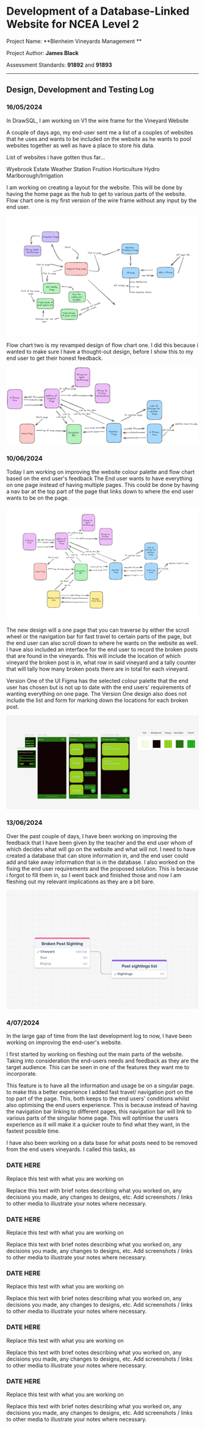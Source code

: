 # Development of a Database-Linked Website for NCEA Level 2

Project Name: **Blenheim Vineyards Management  **

Project Author: **James Black**

Assessment Standards: **91892** and **91893**


-------------------------------------------------

## Design, Development and Testing Log

### 16/05/2024

In DrawSQL, I am working on V1 the wire frame for the Vineyard Website   

A couple of days ago, my end-user sent me a list of a couples of websites that he uses and wants to be included on the website as he wants to pool websites together as well as have a place to store his data. 

List of websites i have gotten thus far... 

Wyebrook Estate Weather Station 
Fruition Horticulture 
Hydro Marlborough/Irrigation 


I am working on creating a layout for the website. This will be done by having the home page as the hub to get to various parts of the website.  
Flow chart one is my first version of the wire frame without any input by the end user. 

![Flow Chart Excalidraw](images/Flow1.png) 

Flow chart two is my revamped design of flow chart one. I did this because i wanted to make sure I have a thought-out design, before I show this to my end user to get their honest feedback. 

![Flow Chart V2](images/Flow2.png) 



### 10/06/2024

Today I am working on improving the website colour palette and flow chart based on the end user's feedback 
The End user wants to have everything on one page instead of having multiple pages. This could be done by having a nav bar at the top part of the page that links down to where the end user wants to be on the page. 

![Flow Chart V3](images/Flow3.png) 

The new design will a one page that you can traverse by either the scroll wheel or the navigation bar for fast travel to certain parts of the page, but the end user can also scroll down to where he wants on the website as well. 
I have also included an interface for the end user to record the broken posts that are found in the vineyards. 
This will include the location of which vineyard the broken post is in, what row in said vineyard and a tally counter that will tally how many broken posts there are in total for each vineyard.

Version One of the UI Figma has the selected colour palette that the end user has chosen but is not up to date with the end users' requirements of wanting everything on one page. The Version One design also does not include the list and form for marking down the locations for each broken post. 

![Version One UI](images/UiFigma1.png)

 
### 13/06/2024

Over the past couple of days, I have been working on improving the feedback that I have been given by the teacher and the end user whom of which decides what will go on the website and what will not.  I need to have created a database that can store information in, and the end user could add and take away information that is in the database. I also worked on the fixing the end user requirements and the proposed solution. This is because i forgot to fill them in, so I went back and finished those and now I am fleshing out my relevant implications as they are a bit bare. 

![DataBASE V1](images/Database1.png)

### 4/07/2024

In the large gap of time from the last development log to now, I have been working on improving the end-user's website.  

I first started by working on fleshing out the main parts of the website. Taking into consideration the end-users needs and feedback as they are the target audience. This can be seen in one of the features they want me to incorporate. 

This feature is to have all the information and usage be on a singular page. to make this a better experience I added fast travel/ navigation port on the top part of the page. This, both keeps to the end users' conditions whilst also optimising the end users experience. This is because instead of having the navigation bar linking to different pages, this navigation bar will link to various parts of the singular home page. This will optimise the users experience as it will make it a quicker route to find what they want, in the fastest possible time. 

I have also been working on a data base for what posts need to be removed from the end users vineyards. I called this tasks, as 

 

 

### DATE HERE

Replace this test with what you are working on

Replace this text with brief notes describing what you worked on, any decisions you made, any changes to designs, etc. Add screenshots / links to other media to illustrate your notes where necessary.

### DATE HERE

Replace this test with what you are working on

Replace this text with brief notes describing what you worked on, any decisions you made, any changes to designs, etc. Add screenshots / links to other media to illustrate your notes where necessary.

### DATE HERE

Replace this test with what you are working on

Replace this text with brief notes describing what you worked on, any decisions you made, any changes to designs, etc. Add screenshots / links to other media to illustrate your notes where necessary.

### DATE HERE

Replace this test with what you are working on

Replace this text with brief notes describing what you worked on, any decisions you made, any changes to designs, etc. Add screenshots / links to other media to illustrate your notes where necessary.

### DATE HERE

Replace this test with what you are working on

Replace this text with brief notes describing what you worked on, any decisions you made, any changes to designs, etc. Add screenshots / links to other media to illustrate your notes where necessary.